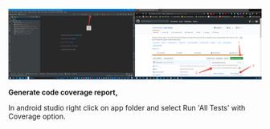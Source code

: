 

![run-this-application](/run-this-application.png)

**Generate code coverage report,**

In android studio right click on app folder and select Run 'All Tests' with Coverage option.





